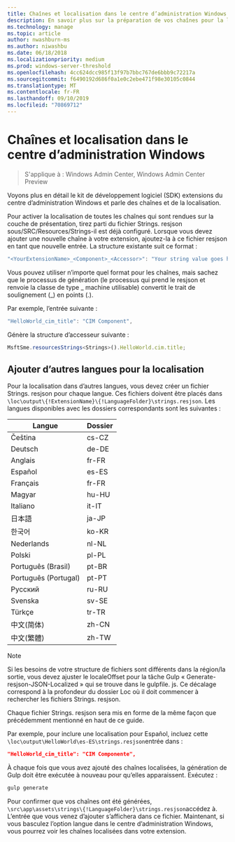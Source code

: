 ```yaml
---
title: Chaînes et localisation dans le centre d’administration Windows
description: En savoir plus sur la préparation de vos chaînes pour la localisation dans le kit de développement logiciel (SDK) du centre d’administration Windows (Project Honolulu)
ms.technology: manage
ms.topic: article
author: nwashburn-ms
ms.author: niwashbu
ms.date: 06/18/2018
ms.localizationpriority: medium
ms.prod: windows-server-threshold
ms.openlocfilehash: 4cc624dcc985f13f97b7bbc767de6bbb9c72217a
ms.sourcegitcommit: f6490192d686f0a1e0c2ebe471f98e30105c0844
ms.translationtype: MT
ms.contentlocale: fr-FR
ms.lasthandoff: 09/10/2019
ms.locfileid: "70869712"
---
```

# <a name="strings-and-localization-in-windows-admin-center"></a>Chaînes et localisation dans le centre d’administration Windows #

>S'applique à : Windows Admin Center, Windows Admin Center Preview

Voyons plus en détail le kit de développement logiciel (SDK) extensions du centre d’administration Windows et parle des chaînes et de la localisation.

Pour activer la localisation de toutes les chaînes qui sont rendues sur la couche de présentation, tirez parti du fichier Strings. resjson sous/SRC/Resources/Strings-il est déjà configuré. Lorsque vous devez ajouter une nouvelle chaîne à votre extension, ajoutez-la à ce fichier resjson en tant que nouvelle entrée. La structure existante suit ce format :

``` ts
"<YourExtensionName>_<Component>_<Accessor>": "Your string value goes here.",
```

Vous pouvez utiliser n’importe quel format pour les chaînes, mais sachez que le processus de génération (le processus qui prend le resjson et renvoie la classe de type _ machine utilisable) convertit le trait de soulignement (_) en points (.).

Par exemple, l’entrée suivante :
``` ts
"HelloWorld_cim_title": "CIM Component",
```
Génère la structure d’accesseur suivante :
``` ts
MsftSme.resourcesStrings<Strings>().HelloWorld.cim.title;
```

## <a name="add-other-languages-for-localization"></a>Ajouter d’autres langues pour la localisation ## 

Pour la localisation dans d’autres langues, vous devez créer un fichier Strings. resjson pour chaque langue. Ces fichiers doivent être placés dans ```\loc\output\{!ExtensionName}\{!LanguageFolder}\strings.resjson```. Les langues disponibles avec les dossiers correspondants sont les suivantes :

| Langue      | Dossier      |
| ------------- |-------------|
| Čeština | cs-CZ |
| Deutsch | de-DE |
| Anglais | fr-FR |
| Español | es-ES |
| Français | fr-FR | 
| Magyar | hu-HU | 
| Italiano | it-IT |
| 日本語 | ja-JP | 
| 한국어 | ko-KR | 
| Nederlands | nl-NL |
| Polski | pl-PL |
| Português (Brasil) | pt-BR |
| Português (Portugal) | pt-PT |
| Русский | ru-RU |
| Svenska | sv-SE |
| Türkçe    | tr-TR |
| 中文(简体) | zh-CN |
| 中文(繁體) | zh-TW |
> [!NOTE]
> Si les besoins de votre structure de fichiers sont différents dans la région/la sortie, vous devez ajuster le localeOffset pour la tâche Gulp « Generate-resjson-JSON-Localized » qui se trouve dans le gulpfile. js. Ce décalage correspond à la profondeur du dossier Loc où il doit commencer à rechercher les fichiers Strings. resjson.

Chaque fichier Strings. resjson sera mis en forme de la même façon que précédemment mentionné en haut de ce guide. 

Par exemple, pour inclure une localisation pour Español, incluez cette ```\loc\output\HelloWorld\es-ES\strings.resjson```entrée dans : 
```json
"HelloWorld_cim_title": "CIM Componente",
```
À chaque fois que vous avez ajouté des chaînes localisées, la génération de Gulp doit être exécutée à nouveau pour qu’elles apparaissent. Exécutez :
``` cmd
gulp generate 
```

Pour confirmer que vos chaînes ont été générées, ```\src\app\assets\strings\{!LanguageFolder}\strings.resjson```accédez à. L’entrée que vous venez d’ajouter s’affichera dans ce fichier.
Maintenant, si vous basculez l’option langue dans le centre d’administration Windows, vous pourrez voir les chaînes localisées dans votre extension. 
